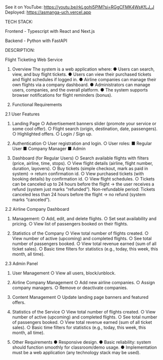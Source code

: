 See it on YouTube: https://youtu.be/rkLgohi5PlM?si=RGgCFMK4WsKfLJ_J
Deployed: https://asmanga-uch.vercel.app

TECH STACK:

Frontend - Typescript with React and Next.js

Backend - Python with FastAPI

DESCRIPTION:

Flight Ticketing Web Service

1. Overview
   The system is a web application where:
   ● Users can search, view, and buy flight tickets.
   ● Users can view their purchased tickets and flight schedules if logged in.
   ● Airline companies can manage their own flights via a company dashboard.
   ● Administrators can manage users, companies, and the overall platform.
   ● The system supports browser notifications for flight reminders (bonus).

2. Functional Requirements

2.1 User Features

1. Landing Page
   ○ Advertisement banners slider (promote your service or some cool offer).
   ○ Flight search (origin, destination, date, passengers).
   ○ Highlighted offers.
   ○ Login / Sign up.

2. Authentication
   ○ User registration and login.
   ○ User roles:
   ■ Regular User
   ■ Company Manager
   ■ Admin

3. Dashboard (for Regular Users)
   ○ Search available flights with filters (price, airline, time, stops).
   ○ View flight details (airline, flight number, duration, layovers).
   ○ Buy tickets (simple checkout, mark as paid in system) → return confirmation id.
   ○ View purchased tickets (with booking details) by confirmation id.
   ○ View flight schedules.
   ○ Tickets can be canceled up to 24 hours before the flight → the user receives a refund (system just marks “refunded”).
   Non-refundable period: Tickets canceled less than 24 hours before the flight → no refund (system marks “canceled”).

2.2 Airline Company Dashboard

1. Management:
   ○ Add, edit, and delete flights.
   ○ Set seat availability and pricing.
   ○ View list of passengers booked on their flights.

2. Statistics of the Company
   ○ View total number of flights created.
   ○ View number of active (upcoming) and completed flights.
   ○ See total number of passengers booked.
   ○ View total revenue earned (sum of all ticket sales).
   ○ Basic time filters for statistics (e.g., today, this week, this month, all time).

2.3 Admin Panel

1. User Management
   ○ View all users, block/unblock.

2. Airline Company Management
   ○ Add new airline companies.
   ○ Assign company managers.
   ○ Remove or deactivate companies.

3. Content Management
   ○ Update landing page banners and featured offers.

4. Statistics of the Service
   ○ View total number of flights created.
   ○ View number of active (upcoming) and completed flights.
   ○ See total number of passengers booked.
   ○ View total revenue earned (sum of all ticket sales).
   ○ Basic time filters for statistics (e.g., today, this week, this month, all time).

5. Other Requirements
   ● Responsive design.
   ● Basic reliability: system should function smoothly for classroom/demo usage.
   ● Implementation must be a web application (any technology stack may be used).
